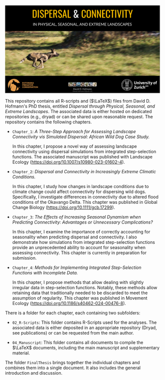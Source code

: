 ![](Titlepage.png)


This repository contains all R-scripts and ($\LaTeX$) files from David D.
Hofmann's PhD thesis, entitled *Dispersal through Physical, Seasonal, and
Extreme Landscapes*. The associated data is either hosted on dedicated
repositories (e.g., dryad) or can be shared upon reasonable request. The
repository contains the following chapters.

- `Chapter_1`: *A Three-Step Approach for Assessing Landscape Connectivity vis
  Simulated Dispersal: African Wild Dog Case Study.*

  In this chapter, I propose a novel way of assessing landscape connectivity
  using dispersal simulations from integrated step-selection functions. The
  associated manuscript was published with Landscape Ecology
  (https://doi.org/10.1007/s10980-023-01602-4).

- `Chapter_2`: *Dispersal and Connectivity in Increasingly Extreme Climatic
  Conditions.*

  In this chapter, I study how changes in landscape conditions due to climate
  change could affect connectivity for dispersing wild dogs. Specifically, I
  investigate differences in connectivity due to altered flood conditions of
  the Okavango Delta. This chapter was published in Global Change Biology
  (https://doi.org/10.1111/gcb.17299).

- `Chapter_3`: *The Effects of Increasing Seasonal Dynamism when Predicting
  Connectivity: Advantages or Unnecessary Complications?*

  In this chapter, I examine the importance of correctly accounting for
  seasonality when predicting dispersal and connectivity. I also demonstrate
  how simulations from integrated step-selection functions provide an
  unprecedented ability to account for seasonality when assessing connectivity.
  This chapter is currently in preparation for submission.

- `Chapter_4`: *Methods for Implementing Integrated Step-Selection Functions
  with Incomplete Data.*

  In this chapter, I propose methods that allow dealing with slightly irregular
  data in step-selection functions. Notably, these methods allow retaining data
  that traditionally needed to be discarded to meet the assumption of
  regularity. This chapter was published in Movement Ecology
  (https://doi.org/10.1186/s40462-024-00476-8).

There is a folder for each chapter, each containing two subfolders:

- `02_R-Scripts`: This folder contains R-Scripts used for the analyses. The
  associated data is either deposited in an appropriate repository (Dryad, see
  publications) or can be requested from the main author.

- `04_Manuscript`: This folder contains all documents to compile the $\LaTeX$
  documents, including the main manuscript and supplementary material.

The folder `FinalThesis` brings together the individual chapters and combines
them into a single document. It also includes the general introduction and
discussion.
